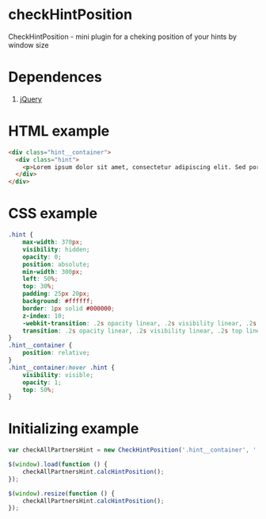 # checkHintPosition
CheckHintPosition - mini plugin for a cheking position of your hints by window size

# Dependences
1. <a href="https://jquery.com/download/" target="_blank">jQuery</a>

# HTML example
```html
<div class="hint__container">
  <div class="hint">
    <p>Lorem ipsum dolor sit amet, consectetur adipiscing elit. Sed porttitor sapien eu malesuada tempor.</p>
  </div>
</div>
```

# CSS example
```css
.hint {
    max-width: 370px;
    visibility: hidden;
    opacity: 0;
    position: absolute;
    min-width: 300px;
    left: 50%;
    top: 30%;
    padding: 25px 20px;
    background: #ffffff;
    border: 1px solid #000000;
    z-index: 10;
    -webkit-transition: .2s opacity linear, .2s visibility linear, .2s top linear;
    transition: .2s opacity linear, .2s visibility linear, .2s top linear;
}
.hint__container {
    position: relative;
}
.hint__container:hover .hint {
    visibility: visible;
    opacity: 1;
    top: 50%;
}
```

# Initializing example
```js
var checkAllPartnersHint = new CheckHintPosition('.hint__container', '.hint');

$(window).load(function () {
    checkAllPartnersHint.calcHintPosition();
});

$(window).resize(function () {
    checkAllPartnersHint.calcHintPosition();
});
```
